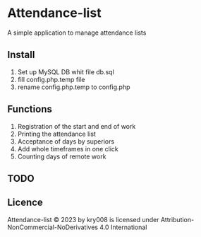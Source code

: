 # Attendance-list
A simple application to manage attendance lists

## Install
1. Set up MySQL DB whit file db.sql
1. fill config.php.temp file
1. rename config.php.temp to config.php

## Functions
1. Registration of the start and end of work
1. Printing the attendance list
1. Acceptance of days by superiors
1. Add whole timeframes in one click
1. Counting days of remote work

## TODO

## Licence
Attendance-list © 2023 by kry008 is licensed under Attribution-NonCommercial-NoDerivatives 4.0 International 